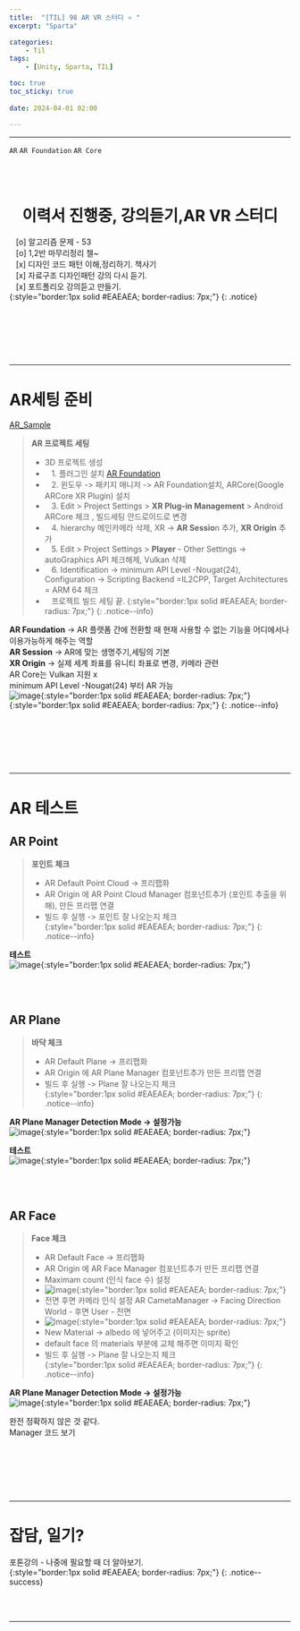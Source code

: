 ```yaml
---
title:  "[TIL] 98 AR VR 스터디 ⭐ "
excerpt: "Sparta"

categories:
    - Til
tags:
    - [Unity, Sparta, TIL]

toc: true
toc_sticky: true
 
date: 2024-04-01 02:00

---
```

- - -

`AR` `AR Foundation` `AR Core`

<BR><BR>

<center><H1>  이력서 진행중, 강의듣기,AR VR 스터디 </H1></center>

&nbsp;&nbsp; [o] 알고리즘 문제  - 53       
&nbsp;&nbsp; [o] 1,2반 마무리정리  챌~   
&nbsp;&nbsp; [x] 디자인 코드 패턴 이해,정리하기. 책사기  
&nbsp;&nbsp; [x] 자료구조 디자인패턴 강의 다시 듣기.   
&nbsp;&nbsp; [x] 포트폴리오 강의듣고 만들기.   
{:style="border:1px solid #EAEAEA; border-radius: 7px;"}
{: .notice}  

<br><br><br><br><br>
- - - 


# AR세팅 준비
[AR_Sample](https://github.com/Unity-Technologies/arfoundation-samples/tree/5.1)  

> **AR 프로젝트 세팅**  
> - 3D 프로젝트 생성  
> - &nbsp;&nbsp; 1. 플러그인 설치 [AR Foundation](https://unity.com/unity/features/arfoundation)  
> - &nbsp;&nbsp; 2. 윈도우 -> 패키지 매니저 -> AR Foundation설치, ARCore(Google ARCore XR Plugin) 설치
> - &nbsp;&nbsp; 3. Edit > Project Settings > **XR Plug-in Management** > Android ARCore 체크 , 빌드세팅 안드로이드로 변경
> - &nbsp;&nbsp; 4. hierarchy 메인카메라 삭제, XR -> **AR Sessio**n 추가, **XR Origin** 추가 
> - &nbsp;&nbsp; 5. Edit > Project Settings > **Player** - Other Settings -> autoGraphics API 체크해제, Vulkan 삭제  
> - &nbsp;&nbsp; 6. Identification -> minimum API Level -Nougat(24), Configuration -> Scripting Backend =IL2CPP, Target Architectures = ARM 64 체크 
> - &nbsp;&nbsp; 프로젝트 빌드 세팅 끝. 
{:style="border:1px solid #EAEAEA; border-radius: 7px;"}
{: .notice--info}  

**AR Foundation** -> AR 플랫폼 간에 전환할 때 현재 사용할 수 없는 기능을 어디에서나 이용가능하게 해주는 역할  
**AR Session** -> AR에 맞는 생명주기,세팅의 기본  
**XR Origin** -> 실제 세계 좌표를 유니티 좌표로 변경, 카메라 관련  
AR Core는 Vulkan 지원 x  
minimum API Level -Nougat(24) 부터 AR 가능  
![image](https://github.com/levell1/levell1.github.io/assets/96651722/ed97f84c-6f1b-4756-94b6-603fac29d6b6){:style="border:1px solid #EAEAEA; border-radius: 7px;"}    
{:style="border:1px solid #EAEAEA; border-radius: 7px;"}
{: .notice--info} 

<br><br><br><br><br>
- - - 

# AR 테스트

## AR Point
> **포인트 체크**  
> - AR Default Point Cloud -> 프리팹화  
> - AR Origin 에 AR Point Cloud Manager 컴포넌트추가 (포인트 추출을 위해), 만든 프리팹 연결  
> - 빌드 후 실행 -> 포인트 잘 나오는지 체크  
{:style="border:1px solid #EAEAEA; border-radius: 7px;"}
{: .notice--info} 

**테스트**  
![image](https://github.com/levell1/levell1.github.io/assets/96651722/ea5a8956-1c88-41de-902e-ddc423010be0){:style="border:1px solid #EAEAEA; border-radius: 7px;"}  


<br><br>

## AR Plane
> **바닥 체크**  
> - AR Default Plane -> 프리팹화  
> - AR Origin 에 AR Plane Manager 컴포넌트추가  만든 프리팹 연결  
> - 빌드 후 실행 -> Plane 잘 나오는지 체크  
{:style="border:1px solid #EAEAEA; border-radius: 7px;"}
{: .notice--info} 

**AR Plane Manager Detection Mode -> 설정가능**  
![image](https://github.com/levell1/levell1.github.io/assets/96651722/b3a751dd-5b51-4e42-b7f8-eb05c91499ca){:style="border:1px solid #EAEAEA; border-radius: 7px;"}  


**테스트**  
![image](https://github.com/levell1/levell1.github.io/assets/96651722/dc08dd31-fc8f-4784-9e42-c5ce3bbf8400){:style="border:1px solid #EAEAEA; border-radius: 7px;"}  

<br><br>

## AR Face
> **Face 체크**  
> - AR Default Face -> 프리팹화  
> - AR Origin 에 AR Face Manager 컴포넌트추가  만든 프리팹 연결  
> - Maximam count (인식 face 수) 설정  
> - ![image](https://github.com/levell1/levell1.github.io/assets/96651722/1215e89c-eb22-47c2-aef7-a8cbd04768fa){:style="border:1px solid #EAEAEA; border-radius: 7px;"}  
> - 전면 후면 카메라 인식 설정 AR CametaManager -> Facing Direction World - 후면  User - 전면  
> - ![image](https://github.com/levell1/levell1.github.io/assets/96651722/4aa98aa6-fe63-4216-b41d-196590b1d47d){:style="border:1px solid #EAEAEA; border-radius: 7px;"}  
> - New Material -> albedo 에 넣어주고 (이미지는 sprite)  
> - default face 의 materials 부분에 교체 해주면 이미지 확인  
> - 빌드 후 실행 -> Plane 잘 나오는지 체크  
{:style="border:1px solid #EAEAEA; border-radius: 7px;"}
{: .notice--info} 

**AR Plane Manager Detection Mode -> 설정가능**  
![image](https://github.com/levell1/levell1.github.io/assets/96651722/dc08dd31-fc8f-4784-9e42-c5ce3bbf8400){:style="border:1px solid #EAEAEA; border-radius: 7px;"}  


완전 정확하지 않은 것 같다.  
Manager 코드 보기  

<br><br><br><br><br>
- - - 

# 잡담, 일기?
포톤강의 - 나중에 필요할 때 더 알아보기.  
{:style="border:1px solid #EAEAEA; border-radius: 7px;"}
{: .notice--success}  

<br><br>
- - -
